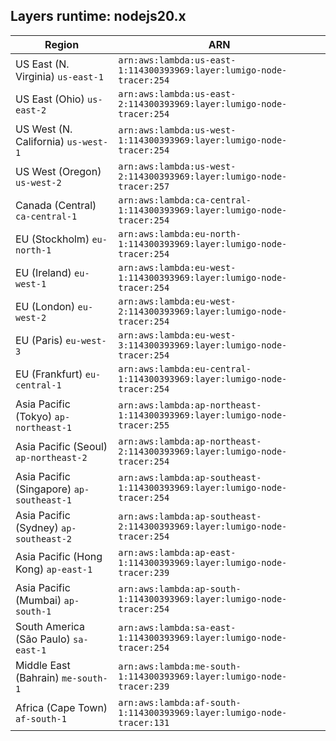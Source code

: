 Layers runtime: nodejs20.x
----
| Region | ARN |
| --- | --- |
|US East (N. Virginia)  `us-east-1`|`arn:aws:lambda:us-east-1:114300393969:layer:lumigo-node-tracer:254`|
|US East (Ohio)  `us-east-2`|`arn:aws:lambda:us-east-2:114300393969:layer:lumigo-node-tracer:254`|
|US West (N. California)  `us-west-1`|`arn:aws:lambda:us-west-1:114300393969:layer:lumigo-node-tracer:254`|
|US West (Oregon)  `us-west-2`|`arn:aws:lambda:us-west-2:114300393969:layer:lumigo-node-tracer:257`|
|Canada (Central)  `ca-central-1`|`arn:aws:lambda:ca-central-1:114300393969:layer:lumigo-node-tracer:254`|
|EU (Stockholm)  `eu-north-1`|`arn:aws:lambda:eu-north-1:114300393969:layer:lumigo-node-tracer:254`|
|EU (Ireland)  `eu-west-1`|`arn:aws:lambda:eu-west-1:114300393969:layer:lumigo-node-tracer:254`|
|EU (London)  `eu-west-2`|`arn:aws:lambda:eu-west-2:114300393969:layer:lumigo-node-tracer:254`|
|EU (Paris)  `eu-west-3`|`arn:aws:lambda:eu-west-3:114300393969:layer:lumigo-node-tracer:254`|
|EU (Frankfurt)  `eu-central-1`|`arn:aws:lambda:eu-central-1:114300393969:layer:lumigo-node-tracer:254`|
|Asia Pacific (Tokyo)  `ap-northeast-1`|`arn:aws:lambda:ap-northeast-1:114300393969:layer:lumigo-node-tracer:255`|
|Asia Pacific (Seoul)  `ap-northeast-2`|`arn:aws:lambda:ap-northeast-2:114300393969:layer:lumigo-node-tracer:254`|
|Asia Pacific (Singapore)  `ap-southeast-1`|`arn:aws:lambda:ap-southeast-1:114300393969:layer:lumigo-node-tracer:254`|
|Asia Pacific (Sydney)  `ap-southeast-2`|`arn:aws:lambda:ap-southeast-2:114300393969:layer:lumigo-node-tracer:254`|
|Asia Pacific (Hong Kong)  `ap-east-1`|`arn:aws:lambda:ap-east-1:114300393969:layer:lumigo-node-tracer:239`|
|Asia Pacific (Mumbai)  `ap-south-1`|`arn:aws:lambda:ap-south-1:114300393969:layer:lumigo-node-tracer:254`|
|South America (São Paulo)  `sa-east-1`|`arn:aws:lambda:sa-east-1:114300393969:layer:lumigo-node-tracer:254`|
|Middle East (Bahrain)  `me-south-1`|`arn:aws:lambda:me-south-1:114300393969:layer:lumigo-node-tracer:239`|
|Africa (Cape Town)  `af-south-1`|`arn:aws:lambda:af-south-1:114300393969:layer:lumigo-node-tracer:131`|
